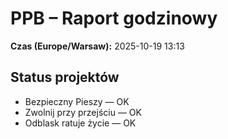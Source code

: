 # PPB – Raport godzinowy
**Czas (Europe/Warsaw):** 2025-10-19 13:13

## Status projektów
- Bezpieczny Pieszy — OK
- Zwolnij przy przejściu — OK
- Odblask ratuje życie — OK

